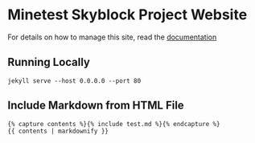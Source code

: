 # Minetest Skyblock Project Website

For details on how to manage this site, read the [documentation](http://jekyllrb.com/)

## Running Locally

```
jekyll serve --host 0.0.0.0 --port 80
```

## Include Markdown from HTML File

```
{% capture contents %}{% include test.md %}{% endcapture %}
{{ contents | markdownify }}
```
